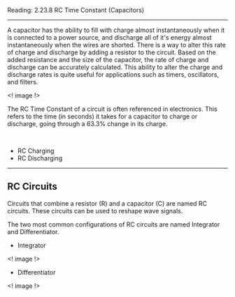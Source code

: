 Reading: 
2.23.8 RC Time Constant (Capacitors)

---

A capacitor has the ability to fill with charge almost instantaneously when it is connected to a power source, and discharge all of it's energy almost instantaneously when the wires are shorted. There is a way to alter this rate of charge and discharge by adding a resistor to the circuit. Based on the added resistance and the size of the capacitor, the rate of charge and discharge can be accurately calculated. This ability to alter the charge and discharge rates is quite useful for applications such as timers, oscillators, and filters.

<! image !>

The RC Time Constant of a circuit is often referenced in electronics. This refers to the time (in seconds) it takes for a capacitor to charge or discharge, going through a 63.3% change in its charge.

<br>

- RC Charging
- RC Discharging

---


## RC Circuits

Circuits that combine a resistor (R) and a capacitor (C) are named RC circuits.
These circuits can be used to reshape wave signals.

The two most common configurations of RC circuits are named Integrator and Differentiator.

- Integrator

<! image !>

- Differentiator

<! image !>